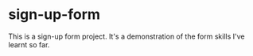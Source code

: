 # sign-up-form
This is a sign-up form project. It's a demonstration of the form skills I've learnt so far.